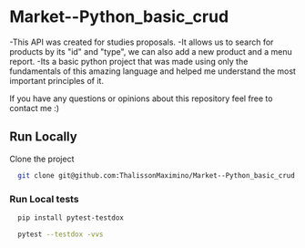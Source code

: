 # Market--Python_basic_crud

-This API was created for studies proposals.
-It allows us to search for products by its "id" and "type", we can also add a new product and a menu report.
-Its a basic python project that was made using only the fundamentals of this amazing language and helped me understand the most important principles of it.

If you have any questions or opinions about this repository feel free to contact me :) 

## Run Locally

Clone the project

```bash
  git clone git@github.com:ThalissonMaximino/Market--Python_basic_crud.git
```

### Run Local tests

```bash
  pip install pytest-testdox
```


```bash
  pytest --testdox -vvs
```
